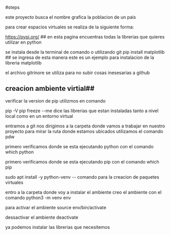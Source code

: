 #steps

este proyecto busca el nombre grafica la poblacion de un pais 

para crear espacios virtuales se realiza de la siguiente forma:

https://pypi.org/ ## en esta pagina encuentras todas la librerias que quieres utilizar en python

se instala desde la terminal de comando o utilizando git
pip install matplotlib ##  se ingresa de esta manera este es un ejemplo para instalacion de la libreria matplotlib

el archivo gitrinore se utiliza para no subir cosas inesesarias a github 

## creacion ambiente virtial##
verificar la version de pip utilizmos en comando 

pip -V
pip freeze  --me dice las librerias que estan instaladas  tanto a nivel local como en un entorno virtual

entramos a git nos dirigimos a la carpeta donde vamos a trabajar en nuestro proyecto para mirar la ruta donde estamos ubicados utilizamos el comando pdw

primero verificamos donde se esta ejecutando python con el comando  which python

primero verificamos donde se esta ejecutando pip con el comando  which pip

sudo apt install -y python-venv  -- comando para la creacion  de paquetes virtuales

entro a la carpeta donde voy a instalar el ambiente creo el ambiente con el comando 
python3 -m venv env

para activar el ambiente
source env/bin/activate

dessactivar el ambiente
deactivate

ya podemos instalar las librerias que necesitemos

